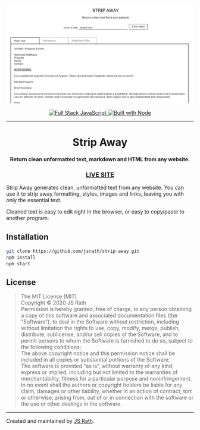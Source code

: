 <p align="center">
  <img alt="Strip Away Screenshot" src="./screenshot.jpg" width="800" />
</p>
<p align="center">
  <a href="#">
    <img alt="Full Stack JavaScript" src="https://img.shields.io/badge/full%20stack-javascript-blue.svg" />
  </a>
  <a href="#">
    <img alt="Built with Node" src="https://img.shields.io/badge/built%20with-node-green.svg" />
  </a>
</p>
<hr>
<h1 align="center">Strip Away</h1>
<h4 align="center">Return clean unformatted text, markdown and HTML from any website.</h4>
<h3 align="center"><a href="https://strip-away.onrender.com">LIVE SITE</a></h3>

Strip Away generates clean, unformatted text from any website. You can use it to strip away formatting, styles, images and links, leaving you with only the essential text.

Cleaned text is easy to edit right in the browser, or easy to copy/paste to another program.

## Installation

```sh
git clone https://github.com/jsrath/strip-away.git
npm install
npm start
```

## License

> The MIT License (MIT)<br/> Copyright © 2020 JS Rath <br/> Permission is hereby granted, free of charge, to any person obtaining a copy of this software and associated documentation files (the “Software”), to deal in the Software without restriction, including without limitation the rights to use, copy, modify, merge, publish, distribute, sublicense, and/or sell copies of the Software, and to permit persons to whom the Software is furnished to do so, subject to the following conditions: <br/>The above copyright notice and this permission notice shall be included in all copies or substantial portions of the Software. <br/> The software is provided “as is”, without warranty of any kind, express or implied, including but not limited to the warranties of merchantability, fitness for a particular purpose and noninfringement. In no event shall the authors or copyright holders be liable for any claim, damages or other liability, whether in an action of contract, tort or otherwise, arising from, out of or in connection with the software or the use or other dealings in the software.

---

Created and maintained by [JS Rath](http://www.jsrath.com).

